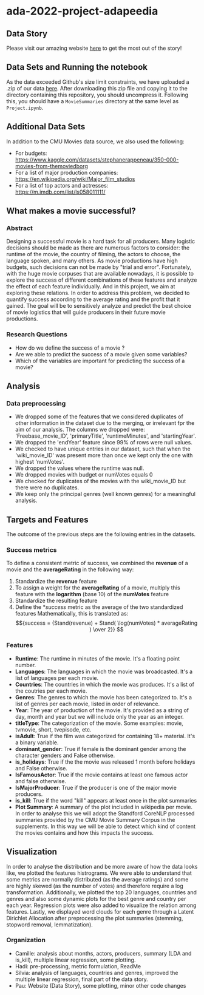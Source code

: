 # ada-2022-project-adapeedia

## Data Story
Please visit our amazing website [here](https://faraldospau.wixsite.com/adapeedia) to get the most out of the story!

## Data Sets and Running the notebook
As the data exceeded Github's size limit constraints, we have uploaded a .zip of our data [here](https://drive.google.com/file/d/1JnCBDjjLFgyH-aWAudfuxixdQzEAczms/view?usp=sharing). After downloading this zip file and copying it to the directory containing this repository, you should uncompress it. Following this, you should have a `MovieSummaries` directory at the same level as `Project.ipynb`. 

## Additional Data Sets
In addition to the CMU Movies data source, we also used the following:
- For budgets: https://www.kaggle.com/datasets/stephanerappeneau/350-000-movies-from-themoviedborg
- For a list of major production companies: https://en.wikipedia.org/wiki/Major_film_studios
- For a list of top actors and actresses: https://m.imdb.com/list/ls058011111/ 

## What makes a movie successful?

### Abstract
Designing a successful movie is a hard task for all producers. Many logistic decisions should be made as there are numerous factors to consider: the runtime of the movie, the country of filming, the actors to choose, the language spoken, and many others. As movie productions have high budgets, such decisions can not be made by "trial and error". Fortunately, with the huge movie corpuses that are available nowadays, it is possible to explore the success of different combinations of these features and analyze the effect of each feature individually. And in this project, we aim at exploring these relations. In order to address this problem, we decided to quantify success according to the average rating and the profit that it gained. The goal will be to sensitively analyze and predict the best choice of movie logistics that will guide producers in their future movie productions.  

### Research Questions
* How do we define the success of a movie ? 
* Are we able to predict the success of a movie given some variables?
* Which of the variables are important for predicting the success of a movie? 

## Analysis

### Data preprocessing

* We dropped some of the features that we considered duplicates of other information in the dataset due to the merging, or irrelevant fpr the aim of our analysis. The columns we dropped were: 'Freebase_movie_ID', 'primaryTitle', 'runtimeMinutes', and 'startingYear'.  
* We dropped the 'endYear' feature since 99% of rows were null values.  
* We checked to have unique entries in our dataset, such that when the 'wiki_movie_ID' was present more than once we kept only the one with highest 'numVotes'.  
* We dropped the values where the runtime was null.
* We dropped movies with budget or numVotes equals 0
* We checked for duplicates of the movies with the wiki_movie_ID but there were no duplicates.
* We keep only the principal genres (well known genres) for a meaningful analysis. 

## Targets and Features
The outcome of the previous steps are the following entries in the datasets. 
### Success metrics
To define a consistent metric of success, we combined the **revenue** of a movie and the **averageRating** in the following way:
1) Standardize the **revenue** feature
2) To assign a weight for the **averageRating** of a movie, multiply this feature with the **logarithm** (base 10) of the **numVotes** feature
3) Standardize the resulting feature
4) Define the **success* metric as the average of the two standardized features
Mathematically, this is translated as:
$${success = {Stand(revenue) + Stand( \log(numVotes) * averageRating ) \over 2}} $$


### Features
* **Runtime**: The runtime in minutes of the movie. It's a floating point number.
* **Languages**: The languages in which the movie was broadcasted. It's a list of languages per each movie.
* **Countries**: The countries in which the movie was produces. It's a list of the coutries per each movie.
* **Genres**: The genres to which the movie has been categorized to. It's a list of genres per each movie, listed in order of relevance.
* **Year**: The year of production of the movie. It's provided as a string of day, month and year but we will include only the year as an integer.
* **titleType**: The categorization of the movie. Some examples: movie, tvmovie, short, tvepisode, etc.
* **isAdult**: True if the film was categorized for containing 18+ material. It's a binary variable.
* **dominant_gender**: True if female is the dominant gender among the character genders and False otherwise.
* **is_holidays**: True if the the movie was released 1 month before holidays and False otherwise.
* **IsFamousActor**: True if the movie contains at least one famous actor and false otherwise.
* **IsMajorProducer**: True if the producer is one of the major movie producers.
* **is_kill**: True if the word "kill" appears at least once in the plot summaries
* **Plot Summary**: A summary of the plot included in wikipedia per movie. In order to analyse this we will adopt the Standford CoreNLP processed summaries provided by the CMU Movie Summary Corpus in the supplements. In this way we will be able to detect which kind of content the movies contains and how this impacts the success.

## Visualization
In order to analyse the distribution and be more aware of how the data looks like, we plotted the features histrograms. We were able to understand that some metrics are normally distributed (as the average ratings) and some are highly skewed (as the number of votes) and therefore require a log transformation. Additionally, we plotted the top 20 languages, countries and genres and also some dynamic plots for the best genre and country per each year. Regression plots were also added to visualize the relation among features. Lastly, we displayed word clouds for each genre through a Latent Dirichlet Allocation after preprocessing the plot summaries (stemming, stopword removal, lemmatization).

### Organization
* Camille: analysis about months, actors, producers, summary (LDA and is_kill), multiple linear regression, some plotting. 
* Hadi: pre-processing, metric formulation, ReadMe
* Silvia: analysis of languages, countries and genres, improved the multiple linear regression, final part of the data story. 
* Pau: Website (Data Story), some plotting, minor other code changes





